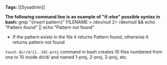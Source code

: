 **Tags:** [[Sysadmin]]

**The following command line is an example of "if-else" possible syntax in bash:**
grep "{insert pattern}" FILENAME > /dev/null 2> /dev/null && echo "Pattern found" || echo "Pattern not found"
- If the pattern exists in the file it returns Pattern found, otherwise it returns pattern not found

`touch dir/d/{1..10}-proj` command in bash creates 10 files numbered from one to 10 inside dir/d/ and named 1-proj, 2-proj, 3-proj, etc.

